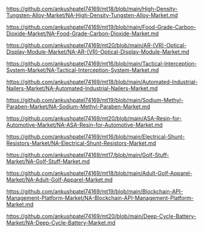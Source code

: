 <p><a href="https://github.com/ankushpatel74169/mt18/blob/main/High-Density-Tungsten-Alloy-Market/NA-High-Density-Tungsten-Alloy-Market.md">https://github.com/ankushpatel74169/mt18/blob/main/High-Density-Tungsten-Alloy-Market/NA-High-Density-Tungsten-Alloy-Market.md</a></p><p><a href="https://github.com/ankushpatel74169/mt19/blob/main/Food-Grade-Carbon-Dioxide-Market/NA-Food-Grade-Carbon-Dioxide-Market.md">https://github.com/ankushpatel74169/mt19/blob/main/Food-Grade-Carbon-Dioxide-Market/NA-Food-Grade-Carbon-Dioxide-Market.md</a></p><p><a href="https://github.com/ankushpatel74169/mt20/blob/main/AR-(VR)-Optical-Display-Module-Market/NA-AR-(VR)-Optical-Display-Module-Market.md">https://github.com/ankushpatel74169/mt20/blob/main/AR-(VR)-Optical-Display-Module-Market/NA-AR-(VR)-Optical-Display-Module-Market.md</a></p><p><a href="https://github.com/ankushpatel74169/mt16/blob/main/Tactical-Interception-System-Market/NA-Tactical-Interception-System-Market.md">https://github.com/ankushpatel74169/mt16/blob/main/Tactical-Interception-System-Market/NA-Tactical-Interception-System-Market.md</a></p><p><a href="https://github.com/ankushpatel74169/mt18/blob/main/Automated-Industrial-Nailers-Market/NA-Automated-Industrial-Nailers-Market.md">https://github.com/ankushpatel74169/mt18/blob/main/Automated-Industrial-Nailers-Market/NA-Automated-Industrial-Nailers-Market.md</a></p><p><a href="https://github.com/ankushpatel74169/mt19/blob/main/Sodium-Methyl-Paraben-Market/NA-Sodium-Methyl-Paraben-Market.md">https://github.com/ankushpatel74169/mt19/blob/main/Sodium-Methyl-Paraben-Market/NA-Sodium-Methyl-Paraben-Market.md</a></p><p><a href="https://github.com/ankushpatel74169/mt20/blob/main/ASA-Resin-for-Automotive-Market/NA-ASA-Resin-for-Automotive-Market.md">https://github.com/ankushpatel74169/mt20/blob/main/ASA-Resin-for-Automotive-Market/NA-ASA-Resin-for-Automotive-Market.md</a></p><p><a href="https://github.com/ankushpatel74169/mt16/blob/main/Electrical-Shunt-Resistors-Market/NA-Electrical-Shunt-Resistors-Market.md">https://github.com/ankushpatel74169/mt16/blob/main/Electrical-Shunt-Resistors-Market/NA-Electrical-Shunt-Resistors-Market.md</a></p><p><a href="https://github.com/ankushpatel74169/mt17/blob/main/Golf-Stuff-Market/NA-Golf-Stuff-Market.md">https://github.com/ankushpatel74169/mt17/blob/main/Golf-Stuff-Market/NA-Golf-Stuff-Market.md</a></p><p><a href="https://github.com/ankushpatel74169/mt18/blob/main/Adult-Golf-Apparel-Market/NA-Adult-Golf-Apparel-Market.md">https://github.com/ankushpatel74169/mt18/blob/main/Adult-Golf-Apparel-Market/NA-Adult-Golf-Apparel-Market.md</a></p><p><a href="https://github.com/ankushpatel74169/mt19/blob/main/Blockchain-API-Management-Platform-Market/NA-Blockchain-API-Management-Platform-Market.md">https://github.com/ankushpatel74169/mt19/blob/main/Blockchain-API-Management-Platform-Market/NA-Blockchain-API-Management-Platform-Market.md</a></p><p><a href="https://github.com/ankushpatel74169/mt20/blob/main/Deep-Cycle-Battery-Market/NA-Deep-Cycle-Battery-Market.md">https://github.com/ankushpatel74169/mt20/blob/main/Deep-Cycle-Battery-Market/NA-Deep-Cycle-Battery-Market.md</a></p>
